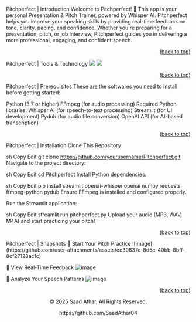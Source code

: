 <a name="readme-top"></a>

Pitchperfect | Introduction
Welcome to Pitchperfect! 🎤 This app is your personal Presentation & Pitch Trainer, powered by Whisper AI. Pitchperfect helps you improve your speaking skills by providing real-time feedback on tone, clarity, pacing, and confidence. Whether you're preparing for a presentation, pitch, or job interview, Pitchperfect guides you in delivering a more professional, engaging, and confident speech.

<p align="right">(<a href="#readme-top">back to top</a>)</p>
Pitchperfect | Tools & Technology
<img src="https://img.shields.io/badge/Visual_Studio_Code-0078D4?style=for-the-badge&logo=visual%20studio%20code&logoColor=white" />
<img src="https://img.shields.io/badge/python-3.7_%7C_3.8_%7C_3.9_%7C_3.10_%7C_3.11-blue?style=for-the-badge" />
<p align="right">(<a href="#readme-top">back to top</a>)</p>
Pitchperfect | Prerequisites
These are the softwares you need to install before getting started:

Python (3.7 or higher)
FFmpeg (for audio processing)
Required Python libraries:
Whisper AI (for speech-to-text processing)
Streamlit (for UI development)
Pydub (for audio file conversion)
OpenAI API (for AI-based transcription)
<p align="right">(<a href="#readme-top">back to top</a>)</p>
Pitchperfect | Installation
Clone This Repository

sh
Copy
Edit
git clone https://github.com/yourusername/Pitchperfect.git
Navigate to the project directory:

sh
Copy
Edit
cd Pitchperfect
Install Python dependencies:

sh
Copy
Edit
pip install streamlit openai-whisper openai numpy requests ffmpeg-python pydub
Ensure FFmpeg is installed and configured properly.

Run the Streamlit application:

sh
Copy
Edit
streamlit run pitchperfect.py
Upload your audio (MP3, WAV, M4A) and start practicing your pitch!

<p align="right">(<a href="#readme-top">back to top</a>)</p>
Pitchperfect | Snapshots
🔹 Start Your Pitch Practice
  ![image](https://github.com/user-attachments/assets/ee30637c-8d5c-40bb-8bff-8cf27128ac1c)

🔹 View Real-Time Feedback
  ![image](https://github.com/user-attachments/assets/8c6c6bc4-8231-4470-8a76-1161cf625da9)

🔹 Analyze Your Speech Patterns
  ![image](https://github.com/user-attachments/assets/ba1a6a83-7dfe-40cf-9c58-a226b7d5bf18)

<p align="right">(<a href="#readme-top">back to top</a>)
</p> <p align="center"> © 2025 Saad Athar, All Rights Reserved. </p>
<p align="center"> https://github.com/SaadAthar04 </p>
